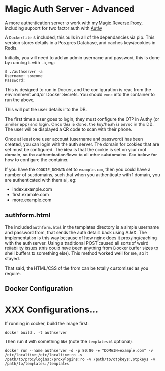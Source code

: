 # Magic Auth Server - Advanced

A more authentication server to work with my [Magic Reverse Proxy](https://github.com/sillyfrog/magicreverseproxy), including support for two factor auth with [Authy](https://authy.com/)

A `Dockerfile` is included, this pulls in all of the dependancies via pip. This version stores details in a Postgres Database, and caches keys/cookies in Redis.

Initially, you will need to add an admin username and password, this is done by running it with `-a`, eg:
```
$ ./authserver -a
Username: someone
Password:
```
This is designed to run in Docker, and the configuration is read from the environment and/or Docker Secrets. You should `exec` into the container to run the above.

This will put the user details into the DB.

The first time a user goes to login, they must configure the OTP in Authy (or similar app) and login. Once this is done, the key/hash is saved in the DB. The user will be displayed a QR code to scan with their phone.

Once at least one user account (username and password) has been created, you can login with the auth server. The domain for cookies that are set must be configured. The idea is that the cookie is set on your root domain, so the authentication flows to all other subdomains. See below for how to configure the container.

If you have the `COOKIE_DOMAIN` set to `example.com`, then you could have a number of subdomains, such that when you authenticate with 1 domain, you are authenticated with them all, eg:
 - index.example.com
 - first.example.com
 - more.example.com

## authform.html

The included `authform.html` in the templates directory is a simple username and password from, that sends the auth details back using AJAX. The implementation is this way because of how nginx does it proxying/caching with the auth server. Using a traditional POST caused all sorts of weird reliability issues (this could have been anything from Docker buffer sizes to shell buffers to something else). This method worked well for me, so it stayed.

That said, the HTML/CSS of the from can be totally customised as you require.

## Docker Configuration

# XXX Configurations...

If running in docker, build the image first:
```
docker build . -t authserver
```

Then run it with something like (note the `templates` is optional):
```
docker run --name authserver -d -p 80:80 -e "DOMAIN=example.com" -v /etc/localtime:/etc/localtime:ro -v /path/to/proxylogins:/proxylogins:ro -v /path/to/otpkeys:/otpkeys -v /path/to/templates:/templates
```



